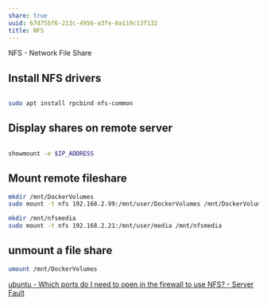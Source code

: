 ```yaml
---
share: true
uuid: 67d75bf6-213c-4956-a3fe-0a110c13f132
title: NFS
---
```

NFS - Network File Share

## Install NFS drivers

``` bash

sudo apt install rpcbind nfs-common

```
## Display shares on remote server

``` bash

showmount -e $IP_ADDRESS

```


## Mount remote fileshare

``` bash
mkdir /mnt/DockerVolumes
sudo mount -t nfs 192.168.2.99:/mnt/user/DockerVolumes /mnt/DockerVolumes

mkdir /mnt/nfsmedia
sudo mount -t nfs 192.168.2.21:/mnt/user/media /mnt/nfsmedia
```


## unmount a file share

``` bash
umount /mnt/DockerVolumes
```

[ubuntu - Which ports do I need to open in the firewall to use NFS? - Server Fault](https://serverfault.com/questions/377170/which-ports-do-i-need-to-open-in-the-firewall-to-use-nfs)